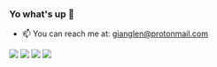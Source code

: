 ### Yo what's up 👋

- 📫 You can reach me at: gianglen@protonmail.com

<img src="https://cdn.discordapp.com/attachments/804338276865015842/1012871358612516864/blue-divider.gif">
<img src="https://github-readme-stats.vercel.app/api?username=netgian&show_icons=true&theme=tokyonight">
<img src="https://cdn.discordapp.com/attachments/804338276865015842/1012871358612516864/blue-divider.gif">
<img src="https://github-readme-stats.vercel.app/api/top-langs/?username=netgian&show_icons=true&theme=tokyonight&layout=compact&langs_count=8">
